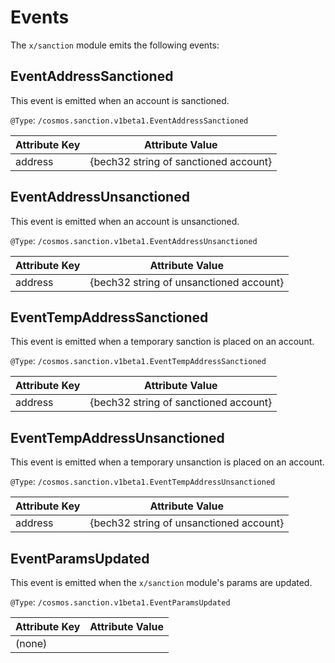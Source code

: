 <!--
order: 4
-->

# Events

The `x/sanction` module emits the following events:

## EventAddressSanctioned

This event is emitted when an account is sanctioned.

`@Type`: `/cosmos.sanction.v1beta1.EventAddressSanctioned`

| Attribute Key | Attribute Value                       |
|---------------|---------------------------------------|
| address       | {bech32 string of sanctioned account} |

## EventAddressUnsanctioned

This event is emitted when an account is unsanctioned.

`@Type`: `/cosmos.sanction.v1beta1.EventAddressUnsanctioned`

| Attribute Key | Attribute Value                         |
|---------------|-----------------------------------------|
| address       | {bech32 string of unsanctioned account} |

## EventTempAddressSanctioned

This event is emitted when a temporary sanction is placed on an account.

`@Type`: `/cosmos.sanction.v1beta1.EventTempAddressSanctioned`

| Attribute Key | Attribute Value                       |
|---------------|---------------------------------------|
| address       | {bech32 string of sanctioned account} |

## EventTempAddressUnsanctioned

This event is emitted when a temporary unsanction is placed on an account.

`@Type`: `/cosmos.sanction.v1beta1.EventTempAddressUnsanctioned`

| Attribute Key | Attribute Value                         |
|---------------|-----------------------------------------|
| address       | {bech32 string of unsanctioned account} |

## EventParamsUpdated

This event is emitted when the `x/sanction` module's params are updated.

`@Type`: `/cosmos.sanction.v1beta1.EventParamsUpdated`

| Attribute Key | Attribute Value |
|---------------|-----------------|
| (none)        |                 |
